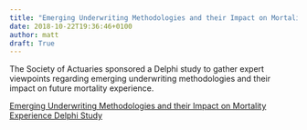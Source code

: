 ```yaml
---
title: "Emerging Underwriting Methodologies and their Impact on Mortality Experience Delphi Study"
date: 2018-10-22T19:36:46+0100
author: matt
draft: True
---
```

The Society of Actuaries sponsored a Delphi study to gather expert viewpoints regarding emerging underwriting methodologies and their impact on future mortality experience.

[ Emerging Underwriting Methodologies and their Impact on Mortality Experience Delphi Study ]( https://www.soa.org/research-reports/2018/delphi-study/ )
